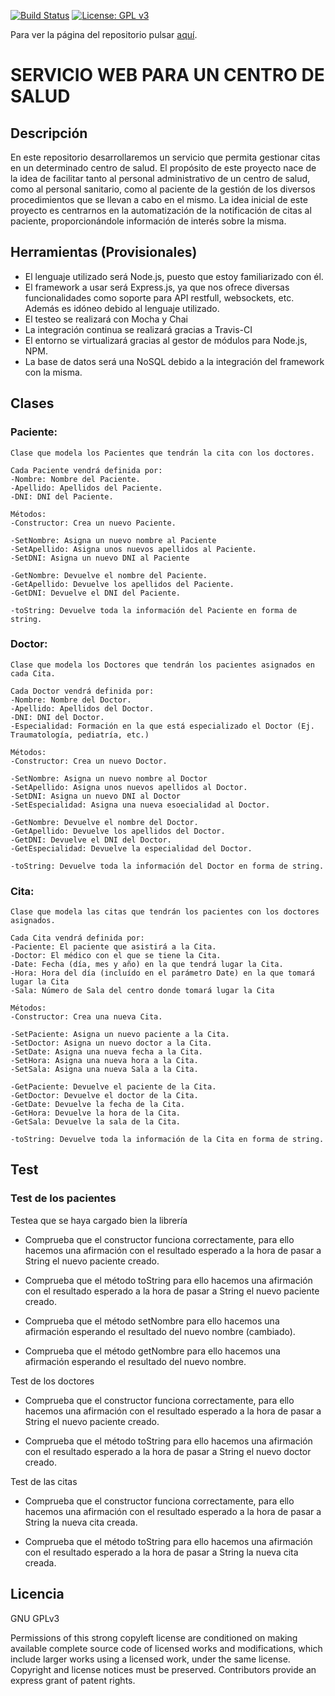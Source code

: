 [![Build Status](https://travis-ci.org/alberturria/Hospital.svg?branch=master)](https://travis-ci.org/alberturria/Hospital)
 [![License: GPL v3](https://img.shields.io/badge/License-GPL%20v3-blue.svg)](https://www.gnu.org/licenses/gpl-3.0)

Para ver la página del repositorio pulsar [aquí](https://alberturria.github.io/Hospital/).

# SERVICIO WEB PARA UN CENTRO DE SALUD 

## Descripción

En este repositorio desarrollaremos un servicio que permita gestionar citas en un determinado centro de salud.
El propósito de este proyecto nace de la idea de facilitar tanto al personal administrativo de un centro de salud,
como al personal sanitario, como al paciente de la gestión de los diversos procedimientos que se llevan a cabo en el mismo.
La idea inicial de este proyecto es centrarnos en la automatización de la notificación de citas al paciente, proporcionándole información de interés sobre la misma.


## Herramientas (Provisionales)

- El lenguaje utilizado será Node.js, puesto que estoy familiarizado con él.
- El framework a usar será Express.js, ya que nos ofrece diversas funcionalidades como soporte para API restfull, websockets, etc. Además es idóneo debido al lenguaje utilizado.
- El testeo se realizará con Mocha y Chai
- La integración continua se realizará gracias a Travis-CI
- El entorno se virtualizará gracias al gestor de módulos para Node.js, NPM.
- La base de datos será una NoSQL debido a la integración del framework con la misma.



## Clases

### Paciente:
    Clase que modela los Pacientes que tendrán la cita con los doctores.
    
    Cada Paciente vendrá definida por:
    -Nombre: Nombre del Paciente.
    -Apellido: Apellidos del Paciente.
    -DNI: DNI del Paciente.
    
    Métodos:
    -Constructor: Crea un nuevo Paciente.

    -SetNombre: Asigna un nuevo nombre al Paciente
    -SetApellido: Asigna unos nuevos apellidos al Paciente.
    -SetDNI: Asigna un nuevo DNI al Paciente

    -GetNombre: Devuelve el nombre del Paciente.
    -GetApellido: Devuelve los apellidos del Paciente.
    -GetDNI: Devuelve el DNI del Paciente.
    
    -toString: Devuelve toda la información del Paciente en forma de string.



### Doctor:
    Clase que modela los Doctores que tendrán los pacientes asignados en cada Cita.
    
    Cada Doctor vendrá definida por:
    -Nombre: Nombre del Doctor.
    -Apellido: Apellidos del Doctor.
    -DNI: DNI del Doctor.
    -Especialidad: Formación en la que está especializado el Doctor (Ej. Traumatología, pediatría, etc.)
    
    Métodos:
    -Constructor: Crea un nuevo Doctor.

    -SetNombre: Asigna un nuevo nombre al Doctor
    -SetApellido: Asigna unos nuevos apellidos al Doctor.
    -SetDNI: Asigna un nuevo DNI al Doctor
    -SetEspecialidad: Asigna una nueva esoecialidad al Doctor.

    -GetNombre: Devuelve el nombre del Doctor.
    -GetApellido: Devuelve los apellidos del Doctor.
    -GetDNI: Devuelve el DNI del Doctor.
    -GetEspecialidad: Devuelve la especialidad del Doctor.
    
    -toString: Devuelve toda la información del Doctor en forma de string.



### Cita:
    Clase que modela las citas que tendrán los pacientes con los doctores asignados.
    
    Cada Cita vendrá definida por:
    -Paciente: El paciente que asistirá a la Cita.
    -Doctor: El médico con el que se tiene la Cita.
    -Date: Fecha (día, mes y año) en la que tendrá lugar la Cita.
    -Hora: Hora del día (incluído en el parámetro Date) en la que tomará lugar la Cita
    -Sala: Número de Sala del centro donde tomará lugar la Cita
    
    Métodos:
    -Constructor: Crea una nueva Cita.

    -SetPaciente: Asigna un nuevo paciente a la Cita.
    -SetDoctor: Asigna un nuevo doctor a la Cita.
    -SetDate: Asigna una nueva fecha a la Cita.
    -SetHora: Asigna una nueva hora a la Cita.
    -SetSala: Asigna una nueva Sala a la Cita.

    -GetPaciente: Devuelve el paciente de la Cita.
    -GetDoctor: Devuelve el doctor de la Cita.
    -GetDate: Devuelve la fecha de la Cita.
    -GetHora: Devuelve la hora de la Cita.
    -GetSala: Devuelve la sala de la Cita.

    -toString: Devuelve toda la información de la Cita en forma de string.


## Test

### Test de los pacientes

 Testea que se haya cargado bien la librería

- Comprueba que el constructor funciona correctamente, para ello hacemos una afirmación con el resultado esperado a la hora de pasar a String el nuevo paciente creado.

- Comprueba que el método toString para ello hacemos una afirmación con el resultado esperado a la hora de pasar a String el nuevo paciente creado.

- Comprueba que el método setNombre para ello hacemos una afirmación esperando el resultado del nuevo nombre (cambiado). 

- Comprueba que el método getNombre para ello hacemos una afirmación esperando el resultado del nuevo nombre.
    

 Test de los doctores    

- Comprueba que el constructor funciona correctamente, para ello hacemos una afirmación con el resultado esperado a la hora de pasar a String el nuevo paciente creado.

- Comprueba que el método toString para ello hacemos una afirmación con el resultado esperado a la hora de pasar a String el nuevo doctor creado.


 Test de las citas


- Comprueba que el constructor funciona correctamente, para ello hacemos una afirmación con el resultado esperado a la hora de pasar a String la nueva cita creada.

- Comprueba que el método toString para ello hacemos una afirmación con el resultado esperado a la hora de pasar a String la nueva cita creada.





## Licencia

GNU GPLv3

Permissions of this strong copyleft license are conditioned on making available complete source code of licensed works and modifications, which include larger works using a licensed work, under the same license. Copyright and license notices must be preserved. Contributors provide an express grant of patent rights.
